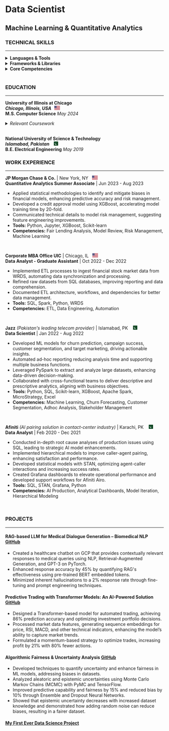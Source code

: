 # Data Scientist
## Machine Learning & Quantitative Analytics  
### TECHNICAL SKILLS

---

<details>
  <summary><strong>Languages & Tools</strong></summary>
  <ul>
    <li><strong>Programming Languages:</strong>
      <ul>
        <li>Python</li>
        <li>C++</li>
        <li>SQL</li>
      </ul>
    </li>
    <li><strong>Tools & Platforms:</strong>
      <ul>
        <li>Spark</li>
        <li>Google Cloud Platform (GCP)</li>
        <li>Tableau</li>
        <li>Teradata</li>
      </ul>
    </li>
  </ul>
</details>

<details>
  <summary><strong>Frameworks & Libraries</strong></summary>
  <ul>
    <li>NumPy</li>
    <li>Pandas</li>
    <li>Matplotlib</li>
    <li>XGBoost</li>
    <li>Scikit-learn</li>
    <li>PyTorch</li>
    <li>PyMC</li>
    <li>TensorFlow</li>
  </ul>
</details>

<details>
  <summary><strong>Core Competencies</strong></summary>
  <ul>
    <li>Data Mining</li>
    <li>Visualization</li>
    <li>Machine Learning</li>
    <li>Deep Learning</li>
    <li>Database Management</li>
    <li>Distributed Computing</li>
  </ul>
</details>
<br>

### EDUCATION

---
**University of Illinois at Chicago**  
***Chicago, Illinois, USA* &nbsp; <img src="/assets/us.png" alt="US Flag" width="18" height="13">**  
**M.S. Computer Science** _May 2024_
<details>
  <summary><em>Relevant Coursework</em></summary>
  <ul>
    <li>Machine Learning</li>
    <li>Artificial Intelligence</li>
    <li>Computer Algorithms</li>
    <li>Big Data Mining</li>
    <li>Neural Networks</li>
    <li>Biomedical NLP</li>
    <li>Economics & Computation</li>
    <li>Parallel Processing</li>
  </ul>
</details>
<br>

**National University of Science & Technology**  
***Islamabad, Pakistan* &nbsp; <img src="assets/pk.png" alt="Pakistan Flag" width="18" height="13">**  
**B.E. Electrical Engineering** _May 2019_
<br>

### WORK EXPERIENCE

---
**JP Morgan Chase & Co.** | New York, NY &nbsp; <img src="/assets/us.png" alt="US Flag" width="18" height="13">  
**Quantitative Analytics Summer Associate** | Jun 2023 - Aug 2023  
- Applied statistical methodologies to identify and mitigate biases in financial models, enhancing predictive accuracy and risk management.
- Developed a credit approval model using XGBoost, accelerating model training time by 20-fold.
- Communicated technical details to model risk management, suggesting feature engineering improvements.
- **Tools:** Python, Jupyter, XGBoost, Scikit-learn
- **Competencies:** Fair Lending Analysis, Model Review, Risk Management, Machine Learning
<br>

**Corporate MBA Office UIC** | Chicago, IL &nbsp; <img src="/assets/us.png" alt="US Flag" width="18" height="13">  
**Data Analyst - Graduate Assistant** | Oct 2022 - Dec 2022  
- Implemented ETL processes to ingest financial stock market data from WRDS, automating data synchronization and processing.
- Refined raw datasets from SQL databases, improving reporting and data comprehension.
- Documented ETL architecture, workflows, and dependencies for better data management.
- **Tools:** SQL, Spark, Python, WRDS
- **Competencies:** ETL, Data Engineering, Automation
<br>

**Jazz** *(Pakistan's leading telecom provider)* | Islamabad, PK &nbsp; <img src="/assets/pk.png" alt="Pakistan Flag" width="18" height="13">  
**Data Scientist** | Jan 2022 - Aug 2022  
- Developed ML models for churn prediction, campaign success, customer segmentation, and target marketing, driving actionable insights.
- Automated ad-hoc reporting reducing analysis time and supporting multiple business functions.
- Leveraged PySpark to extract and analyze large datasets, enhancing data-driven decision-making.
- Collaborated with cross-functional teams to deliver descriptive and prescriptive analytics, aligning with business objectives.
- **Tools:** Python, SQL, Scikit-learn, XGBoost, Apache Spark, MicroStrategy, Excel
- **Competencies:** Machine Learning, Churn Forecasting, Customer Segmentation, Adhoc Analysis, Stakeholder Management
<br>

**Afiniti** *(AI pairing solution in contact-center industry)* | Karachi, PK &nbsp; <img src="/assets/pk.png" alt="Pakistan Flag" width="18" height="13">  
**Data Analyst** | Feb 2020 - Dec 2021  
- Conducted in-depth root cause analyses of production issues using SQL, leading to strategic AI model enhancements.
- Implemented hierarchical models to improve caller-agent pairing, enhancing satisfaction and performance.
- Developed statistical models with STAN, optimizing agent-caller interactions and increasing success rates.
- Created Grafana dashboards to elevate operational performance and developed support workflows for Afiniti Airo.
- **Tools:** SQL, STAN, Grafana, Python
- **Competencies:** AI Production, Analytical Dashboards, Model Iteration, Hierarchical Modeling
<br>

### PROJECTS

---
#### RAG-based LLM for Medical Dialogue Generation – Biomedical NLP [GitHub](https://github.com/advaitpai/Medical-Dialog-Generation)

- Created a healthcare chatbot on GCP that provides contextually relevant responses to medical queries using NLP, Retrieval-Augmented Generation, and GPT-3 on PyTorch.
- Enhanced response accuracy by 45% by quantifying RAG's effectiveness using pre-trained BERT embedded tokens.
- Minimized inherent hallucinations to a 2% response rate through fine-tuning and prompt engineering techniques.

#### Predictive Trading with Transformer Models: An AI-Powered Solution [GitHub](https://github.com/zohairhashmi/blockhouse-transformers)

- Designed a Transformer-based model for automated trading, achieving 86% prediction accuracy and optimizing investment portfolio decisions.
- Processed market data features, generating sequence embeddings for price, RSI, MACD, and other technical indicators, enhancing the model’s ability to capture market trends.
- Formulated a momentum-based strategy to optimize trades, increasing profit by 21% with 80% fewer actions.

#### Algorithmic Fairness & Uncertainty Analysis  [GitHub](https://github.com/zohairhashmi/uncertainty-quantification)

- Developed techniques to quantify uncertainty and enhance fairness in ML models, addressing biases in datasets.
- Analyzed aleatoric and epistemic uncertainties using Monte Carlo Markov Chains (MCMC) with PyMC and TensorFlow.
- Improved predictive capability and fairness by 15% and reduced bias by 10% through Ensemble and Dropout Neural Networks.
- Showed that epistemic uncertainty decreases with increased dataset knowledge and demonstrated how adding random noise can reduce biases, resulting in a fairer dataset.

#### [My First Ever Data Science Project](https://github.com/zohairhashmi/ibm-datascience-capstone-project)
<br>